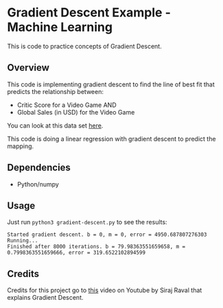 # Gradient Descent Example - Machine Learning
This is code to practice concepts of Gradient Descent.

## Overview

This code is implementing gradient descent to find the line of best fit that predicts the relationship between:

* Critic Score for a Video Game AND
* Global Sales (in USD) for the Video Game

You can look at this data set [here](https://www.kaggle.com/rush4ratio/video-game-sales-with-ratings).

This code is doing a linear regression with gradient descent to predict the mapping. 

## Dependencies

* Python/numpy

## Usage

Just run ``python3 gradient-descent.py`` to see the results:

```
Started gradient descent. b = 0, m = 0, error = 4950.687807276303
Running...
Finished after 8000 iterations. b = 79.98363551659658, m = 0.7998363551659666, error = 319.6522102894599
```

## Credits 

Credits for this project go to [this](https://youtu.be/xRJCOz3AfYY) video on Youtube by Siraj Raval that explains Gradient Descent.
